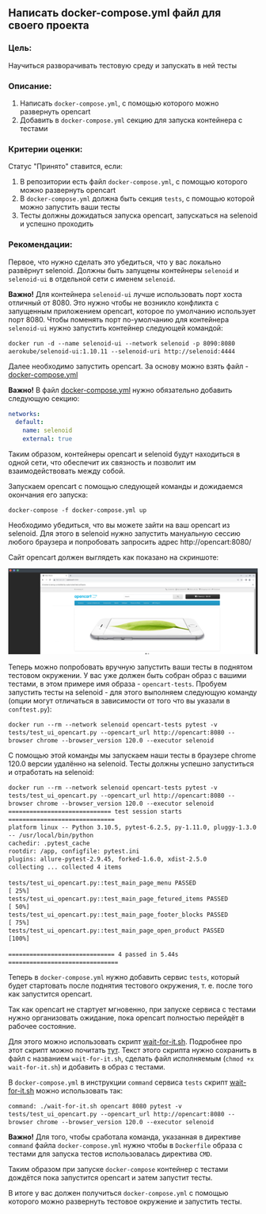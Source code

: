 ## Написать docker-compose.yml файл для своего проекта

### Цель:

Научиться разворачивать тестовую среду и запускать в ней тесты

### Описание:

1. Написать `docker-compose.yml`, с помощью которого можно развернуть opencart
2. Добавить в `docker-compose.yml` секцию для запуска контейнера с тестами

### Критерии оценки:

Статус "Принято" ставится, если:

1. В репозитории есть файл `docker-compose.yml`, с помощью которого можно развернуть opencart
2. В `docker-compose.yml` должна быть секция `tests`, с помощью которой можно запустить ваши тесты
3. Тесты должны дожидаться запуска opencart, запускаться на selenoid и успешно проходить

### Рекомендации:

Первое, что нужно сделать это убедиться, что у вас локально развёрнут selenoid.
Должны быть запущены контейнеры `selenoid` и `selenoid-ui` в отдельной сети с именем `selenoid`.

**Важно!** Для контейнера `selenoid-ui` лучше использовать порт хоста отличный от 8080.
Это нужно чтобы не возникло конфликта с запущенным приложением opencart, которое по умолчанию использует порт 8080.
Чтобы поменять порт по-умолчанию для контейнера `selenoid-ui` нужно запустить контейнер следующей командой:

```shell
docker run -d --name selenoid-ui --network selenoid -p 8090:8080 aerokube/selenoid-ui:1.10.11 --selenoid-uri http://selenoid:4444
```

Далее необходимо запустить opencart. За основу можно взять файл - 
[docker-compose.yml](https://gist.github.com/konflic/ecd93a4bf7666d97d62bcecbe2713e55#file-docker-compose-yml)

**Важно!** В файл [docker-compose.yml](https://gist.github.com/konflic/ecd93a4bf7666d97d62bcecbe2713e55#file-docker-compose-yml)
нужно обязательно добавить следующую секцию:

```yaml
networks:
  default:
    name: selenoid
    external: true
```

Таким образом, контейнеры opencart и selenoid будут находиться в одной сети, что обеспечит их связность и позволит им взаимодействовать между собой.

Запускаем opencart с помощью следующей команды и дожидаемся окончания его запуска:

```shell
docker-compose -f docker-compose.yml up
```

Необходимо убедиться, что вы можете зайти на ваш opencart из selenoid. 
Для этого в selenoid нужно запустить мануальную сессию любого браузера и попробовать запросить адрес http://opencart:8080/

Сайт opencart должен выглядеть как показано на скриншоте:

![opencart](opencart.png)

Теперь можно попробовать вручную запустить ваши тесты в поднятом тестовом окружении.
У вас уже должен быть собран образ с вашими тестами, в этом примере имя образа - `opencart-tests`.
Пробуем запустить тесты на selenoid - для этого выполняем следующую команду (опции могут отличаться в зависимости от того что вы указали в `conftest.py`):

```shell
docker run --rm --network selenoid opencart-tests pytest -v tests/test_ui_opencart.py --opencart_url http://opencart:8080 --browser chrome --browser_version 120.0 --executor selenoid
```

С помощью этой команды мы запускаем наши тесты в браузере chrome 120.0 версии удалённо на selenoid.
Тесты должны успешно запуститься и отработать на selenoid:

```shell
docker run --rm --network selenoid opencart-tests pytest -v tests/test_ui_opencart.py --opencart_url http://opencart:8080 --browser chrome --browser_version 120.0 --executor selenoid
============================= test session starts ==============================
platform linux -- Python 3.10.5, pytest-6.2.5, py-1.11.0, pluggy-1.3.0 -- /usr/local/bin/python
cachedir: .pytest_cache
rootdir: /app, configfile: pytest.ini
plugins: allure-pytest-2.9.45, forked-1.6.0, xdist-2.5.0
collecting ... collected 4 items

tests/test_ui_opencart.py::test_main_page_menu PASSED                    [ 25%]
tests/test_ui_opencart.py::test_main_page_fetured_items PASSED           [ 50%]
tests/test_ui_opencart.py::test_main_page_footer_blocks PASSED           [ 75%]
tests/test_ui_opencart.py::test_main_page_open_product PASSED            [100%]

============================== 4 passed in 5.44s ===============================
```

Теперь в `docker-compose.yml` нужно добавить сервис `tests`, который будет стартовать после поднятия тестового окружения,
т. е. после того как запустится opencart.

Так как opencart не стартует мгновенно, при запуске сервиса с тестами нужно организовать ожидание, пока opencart полностью
перейдёт в рабочее состояние.

Для этого можно использовать скрипт [wait-for-it.sh](wait-for-it.sh). Подробнее про этот скрипт можно почитать [тут](wait-for-it.md). 
Текст этого скрипта нужно сохранить в файл с названием `wait-for-it.sh`, сделать файл исполняемым (`chmod +x wait-for-it.sh`) и добавить в образ с тестами.

В `docker-compose.yml` в инструкции `command` сервиса `tests` скрипт [wait-for-it.sh](wait-for-it.sh) можно использовать так:
```shell
command: ./wait-for-it.sh opencart 8080 pytest -v tests/test_ui_opencart.py --opencart_url http://opencart:8080 --browser chrome --browser_version 120.0 --executor selenoid
```

**Важно!** Для того, чтобы сработала команда, указанная в директиве `command` файла `docker-compose.yml` нужно чтобы в `Dockerfile` образа с тестами для запуска тестов использовалась директива `CMD`.

Таким образом при запуске `docker-compose` контейнер с тестами дождётся пока запустится opencart и затем запустит тесты.

В итоге у вас должен получиться `docker-compose.yml` с помощью которого можно развернуть тестовое окружение и запустить тесты.
